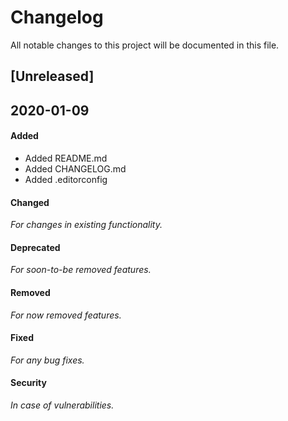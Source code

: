 # Changelog
All notable changes to this project will be documented in this file.

## [Unreleased]

## 2020-01-09
#### Added
  - Added README.md
  - Added CHANGELOG.md
  - Added .editorconfig
  
#### Changed
*For changes in existing functionality.*
#### Deprecated
*For soon-to-be removed features.*
#### Removed
*For now removed features.*
#### Fixed
*For any bug fixes.*
#### Security
*In case of vulnerabilities.*
